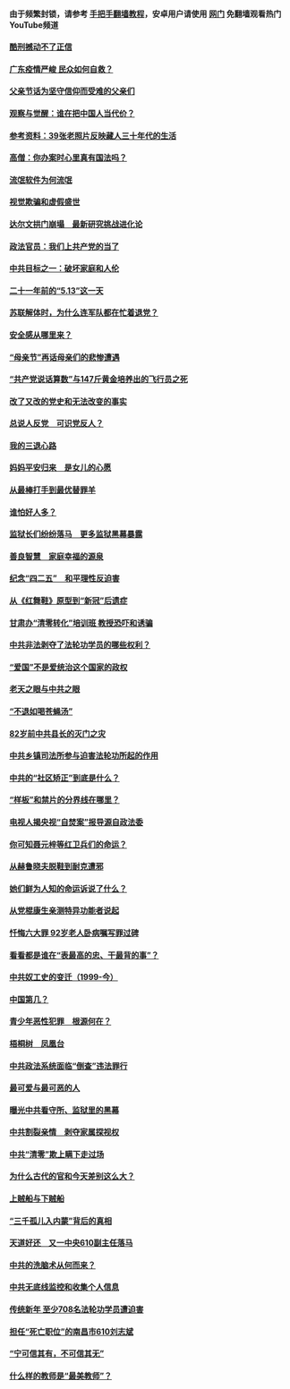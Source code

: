 #### 由于频繁封锁，请参考 [手把手翻墙教程](https://github.com/gfw-breaker/guides/wiki/)，安卓用户请使用 [网门](https://github.com/gfw-breaker/nogfw/blob/master/dl.md?t=06252200) 免翻墙观看热门YouTube频道 

#### [酷刑撼动不了正信](../pages/19/427414.md?t=06252200) 

#### [广东疫情严峻 民众如何自救？](../pages/19/427311.md?t=06252200) 

#### [父亲节话为坚守信仰而受难的父亲们](../pages/19/427033.md?t=06252200) 

#### [观察与觉醒：谁在把中国人当代价？](../pages/19/426987.md?t=06252200) 

#### [参考资料：39张老照片反映藏人三十年代的生活](../pages/19/426471.md?t=06252200) 

#### [高僧：你办案时心里真有国法吗？](../pages/19/426530.md?t=06252200) 

#### [流氓软件为何流氓](../pages/19/426531.md?t=06252200) 

#### [视觉欺骗和虚假盛世](../pages/19/426443.md?t=06252200) 

#### [达尔文拱门崩塌　最新研究挑战进化论](../pages/19/426009.md?t=06252200) 

#### [政法官员：我们上共产党的当了](../pages/19/425351.md?t=06252200) 

#### [中共目标之一：破坏家庭和人伦](../pages/19/424454.md?t=06252200) 

#### [二十一年前的“5.13”这一天](../pages/19/424814.md?t=06252200) 

#### [苏联解体时，为什么连军队都在忙着退党？](../pages/19/424335.md?t=06252200) 

#### [安全感从哪里来？](../pages/19/424336.md?t=06252200) 

#### [“母亲节”再话母亲们的悲惨遭遇](../pages/19/424234.md?t=06252200) 

#### [“共产党说话算数”与147斤黄金培养出的飞行员之死](../pages/19/424115.md?t=06252200) 

#### [改了又改的党史和无法改变的事实](../pages/19/424037.md?t=06252200) 

#### [总说人反党　可识党反人？](../pages/19/423820.md?t=06252200) 

#### [我的三退心路](../pages/19/423876.md?t=06252200) 

#### [妈妈平安归来　是女儿的心愿](../pages/19/423947.md?t=06252200) 

#### [从最棒打手到最优替罪羊](../pages/19/423819.md?t=06252200) 

#### [谁怕好人多？](../pages/19/423774.md?t=06252200) 

#### [监狱长们纷纷落马　更多监狱黑幕暴露](../pages/19/423787.md?t=06252200) 

#### [善良智慧　家庭幸福的源泉](../pages/19/423632.md?t=06252200) 

#### [纪念“四二五”　和平理性反迫害](../pages/19/423660.md?t=06252200) 

#### [从《红舞鞋》原型到“新冠”后遗症](../pages/19/423509.md?t=06252200) 

#### [甘肃办“清零转化”培训班 教授恐吓和诱骗](../pages/19/423498.md?t=06252200) 

#### [中共非法剥夺了法轮功学员的哪些权利？](../pages/19/423392.md?t=06252200) 

#### [“爱国”不是爱统治这个国家的政权](../pages/19/423029.md?t=06252200) 

#### [老天之眼与中共之眼](../pages/19/423378.md?t=06252200) 

#### [“不退如喝苍蝇汤”](../pages/19/423287.md?t=06252200) 

#### [82岁前中共县长的灭门之灾](../pages/19/423055.md?t=06252200) 

#### [中共乡镇司法所参与迫害法轮功所起的作用](../pages/19/423064.md?t=06252200) 

#### [中共的“社区矫正”到底是什么？](../pages/19/422870.md?t=06252200) 

#### [“样板”和禁片的分界线在哪里？](../pages/19/422704.md?t=06252200) 

#### [电视人揭央视“自焚案”报导源自政法委](../pages/19/422770.md?t=06252200) 

#### [你可知聂元梓等红卫兵们的命运？](../pages/19/422848.md?t=06252200) 

#### [从赫鲁晓夫脱鞋到耐克遭邪](../pages/19/422826.md?t=06252200) 

#### [她们鲜为人知的命运诉说了什么？](../pages/19/422754.md?t=06252200) 

#### [从党棍康生亲测特异功能者说起](../pages/19/422657.md?t=06252200) 

#### [忏悔六大罪 92岁老人卧病嘱写罪过碑](../pages/19/422750.md?t=06252200) 

#### [看看都是谁在“表最高的忠、干最背的事”？](../pages/19/422703.md?t=06252200) 

#### [中共奴工史的变迁（1999-今）](../pages/19/422656.md?t=06252200) 

#### [中国第几？](../pages/19/422496.md?t=06252200) 

#### [青少年恶性犯罪　根源何在？](../pages/19/422449.md?t=06252200) 

#### [梧桐树　凤凰台](../pages/19/422442.md?t=06252200) 

#### [中共政法系统面临“倒查”违法罪行](../pages/19/422497.md?t=06252200) 

#### [最可爱与最可恶的人](../pages/19/422448.md?t=06252200) 

#### [曝光中共看守所、监狱里的黑幕](../pages/19/422390.md?t=06252200) 

#### [中共割裂亲情　剥夺家属探视权](../pages/19/422364.md?t=06252200) 

#### [中共“清零”欺上瞒下走过场](../pages/19/422306.md?t=06252200) 

#### [为什么古代的官和今天差别这么大？](../pages/19/422228.md?t=06252200) 

#### [上贼船与下贼船](../pages/19/422276.md?t=06252200) 

#### [“三千孤儿入内蒙”背后的真相](../pages/19/422229.md?t=06252200) 

#### [天道好还　又一中央610副主任落马](../pages/19/422155.md?t=06252200) 

#### [中共的洗脑术从何而来？](../pages/19/422154.md?t=06252200) 

#### [中共无底线监控和收集个人信息](../pages/19/422039.md?t=06252200) 

#### [传统新年 至少708名法轮功学员遭迫害](../pages/19/421946.md?t=06252200) 

#### [担任“死亡职位”的南昌市610刘志斌](../pages/19/421957.md?t=06252200) 

#### [“宁可信其有，不可信其无”](../pages/19/421691.md?t=06252200) 

#### [什么样的教师是“最美教师”？](../pages/19/421755.md?t=06252200) 

